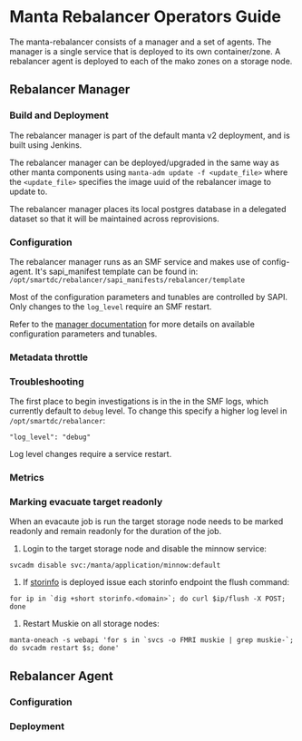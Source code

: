 # Manta Rebalancer Operators Guide

The manta-rebalancer consists of a manager and a set of agents.  The manager is
a single service that is deployed to its own container/zone.  A rebalancer agent
is deployed to each of the mako zones on a storage node.

## Rebalancer Manager

### Build and Deployment 

The rebalancer manager is part of the default manta v2 deployment, and is built
using Jenkins.

The rebalancer manager can be deployed/upgraded in the same way as other manta
components using `manta-adm update -f <update_file>` where the `<update_file>`
specifies the image uuid of the rebalancer image to update to.

The rebalancer manager places its local postgres database in a delegated dataset
so that it will be maintained across reprovisions.

### Configuration
The rebalancer manager runs as an SMF service and makes use of config-agent.
It's sapi_manifest template can be found in:
`/opt/smartdc/rebalancer/sapi_manifests/rebalancer/template`

Most of the configuration parameters and tunables are controlled by SAPI.  Only
changes to the `log_level` require an SMF restart. 

Refer to the [manager documentation](https://github.com/joyent/manta-rebalancer/blob/master/docs/manager.md#manager-configuration-parameters) for more details on available configuration parameters and tunables.

### Metadata throttle


### Troubleshooting
The first place to begin
investigations is in the in the SMF logs, which currently default to `debug`
level.  To change this specify a higher log level in `/opt/smartdc/rebalancer`:
```
"log_level": "debug"
```
Log level changes require a service restart.


### Metrics

### Marking evacuate target readonly
When an evacaute job is run the target storage node needs to be marked readonly
and remain readonly for the duration of the job.

1. Login to the target storage node and disable the minnow service: 
```
svcadm disable svc:/manta/application/minnow:default
```

1. If [storinfo](https://github.com/joyent/manta-storinfo) is deployed issue
   each storinfo endpoint the flush command:
```
for ip in `dig +short storinfo.<domain>`; do curl $ip/flush -X POST; done
```

1. Restart Muskie on all storage nodes:
```
manta-oneach -s webapi 'for s in `svcs -o FMRI muskie | grep muskie-`; do svcadm restart $s; done'
```


## Rebalancer Agent
### Configuration
### Deployment


